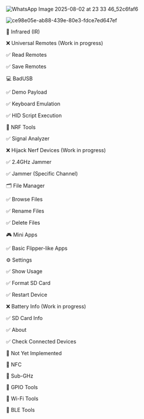 
![WhatsApp Image 2025-08-02 at 23 33 46_52c6faf6](https://github.com/user-attachments/assets/f6f69546-7636-4b5a-8ea0-cbe0d977c6f9)


![ce98e05e-ab88-439e-80e3-fdce7ed647ef](https://github.com/user-attachments/assets/2637c95d-003a-45a1-95ac-b6e2210f10bc)


📡 Infrared (IR)

❌ Universal Remotes (Work in progress)

✅ Read Remotes

✅ Save Remotes

💻 BadUSB

✅ Demo Payload

✅ Keyboard Emulation

✅ HID Script Execution

📶 NRF Tools

✅ Signal Analyzer

❌ Hijack Nerf Devices (Work in progress)

✅ 2.4GHz Jammer

✅ Jammer (Specific Channel)

🗂️ File Manager

✅ Browse Files

✅ Rename Files

✅ Delete Files

🎮 Mini Apps

✅ Basic Flipper-like Apps

⚙️ Settings

✅ Show Usage

✅ Format SD Card

✅ Restart Device

❌ Battery Info (Work in progress)

✅ SD Card Info

✅ About

✅ Check Connected Devices

🧩 Not Yet Implemented

🔲 NFC

🔲 Sub-GHz

🔲 GPIO Tools

🔲 Wi-Fi Tools

🔲 BLE Tools
